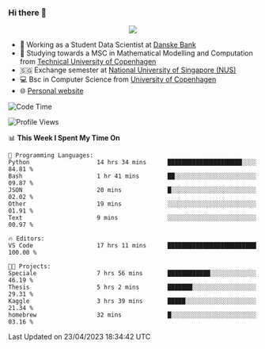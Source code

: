 ### Hi there 👋

<p align="center">
  <img src="https://media4.giphy.com/media/3ohzdKy5Z8TChSDuiA/giphy.gif?cid=ecf05e47r69cojk56gup9q8mep9liy48s94dn2uxsfh6fv39&rid=giphy.gif&ct=g" />
</p>

* 🏦 Working as a Student Data Scientist at [Danske Bank](https://danskebank.dk)
* 🧮 Studying towards a MSC in Mathematical Modelling and Computation from [Technical University of Copenhagen](https://www.dtu.dk)
* 🇸🇬 Exchange semester at [National University of Singapore (NUS)](https://www.nus.edu.sg)
* 💻 Bsc in Computer Science from [University of Copenhagen](https://www.ku.dk/english/)
* 🌐 [Personal website](https://fiskehandleren.github.io/carl-website/) 

<!--START_SECTION:waka-->
![Code Time](http://img.shields.io/badge/Code%20Time-248%20hrs%2053%20mins-blue)

![Profile Views](http://img.shields.io/badge/Profile%20Views-0-blue)

📊 **This Week I Spent My Time On** 

```text
💬 Programming Languages: 
Python                   14 hrs 34 mins      █████████████████████░░░░   84.81 % 
Bash                     1 hr 41 mins        ██░░░░░░░░░░░░░░░░░░░░░░░   09.87 % 
JSON                     20 mins             █░░░░░░░░░░░░░░░░░░░░░░░░   02.02 % 
Other                    19 mins             ░░░░░░░░░░░░░░░░░░░░░░░░░   01.91 % 
Text                     9 mins              ░░░░░░░░░░░░░░░░░░░░░░░░░   00.97 % 

🔥 Editors: 
VS Code                  17 hrs 11 mins      █████████████████████████   100.00 % 

🐱‍💻 Projects: 
Speciale                 7 hrs 56 mins       ████████████░░░░░░░░░░░░░   46.19 % 
Thesis                   5 hrs 2 mins        ███████░░░░░░░░░░░░░░░░░░   29.31 % 
Kaggle                   3 hrs 39 mins       █████░░░░░░░░░░░░░░░░░░░░   21.34 % 
homebrew                 32 mins             █░░░░░░░░░░░░░░░░░░░░░░░░   03.16 % 
```


 Last Updated on 23/04/2023 18:34:42 UTC
<!--END_SECTION:waka-->
